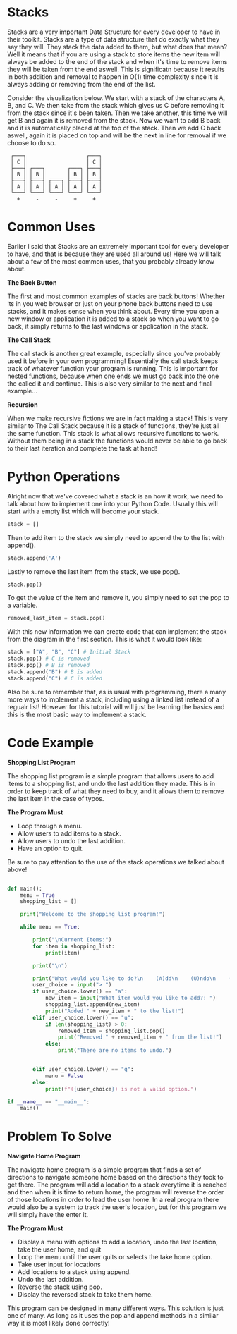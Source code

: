 # Stacks
Stacks are a very important Data Structure for every developer to have in their toolkit. Stacks are a type of data structure that do exactly what they say they will. They stack the data added to them, but what does that mean? Well it means that if you are using a stack to store items the new item will always be added to the end of the stack and when it's time to remove items they will be taken from the end aswell. This is significatn because it results in both addition and removal to happen in O(1) time complexity since it is always adding or removing from the end of the list.

Consider the visualization below. We start with a stack of the characters A, B, and C. We then take from the stack which gives us C before removing it from the stack since it's been taken. Then we take another, this time we will get B and again it is removed from the stack. Now we want to add B back and it is automatically placed at the top of the stack. Then we add C back aswell, again it is placed on top and will be the next in line for removal if we choose to do so.
```     
 ┌───┐                   ┌───┐
 │ C │                   │ C │
 ├───┤ ┌───┐       ┌───┐ ├───┤
 │ B │ │ B │       │ B │ │ B │
 ├───┤ ├───┤ ┌───┐ ├───┤ ├───┤
 │ A │ │ A │ │ A │ │ A │ │ A │
 └───┘ └───┘ └───┘ └───┘ └───┘
   +     -     -     +     +  
```
# Common Uses
Earlier I said that Stacks are an extremely important tool for every developer to have, and that is because they are used all around us! Here we will talk about a few of the most common uses, that you probably already know about.

**The Back Button**

The first and most common examples of stacks are back buttons! Whether its in you web browser or just on your phone back buttons need to use stacks, and it makes sense when you think about. Every time you open a new window or application it is added to a stack so when you want to go back, it simply returns to the last windows or application in the stack.

**The Call Stack**

The call stack is another great example, especially since you've probably used it before in your own programming! Essentially the call stack keeps track of whatever function your program is running. This is important for nested functions, because when one ends we must go back into the one the called it and continue. This is also very similar to the next and final example...

**Recursion**

When we make recursive fictions we are in fact making a stack! This is very similar to The Call Stack because it is a stack of functions, they're just all the same function. This stack is what allows recursive functions to work. Without them being in a stack the functions would never be able to go back to their last iteration and complete the task at hand!

# Python Operations
Alright now that we've covered what a stack is an how it work, we need to talk about how to implement one into your Python Code. Usually this will start with a empty list which will become your stack. 

```python
stack = []
```

Then to add item to the stack we simply need to append the to the list with append().

```python
stack.append('A')
```

Lastly to remove the last item from the stack, we use pop().

```python
stack.pop()
```

To get the value of the item and remove it, you simply need to set the pop to a variable.
```python
removed_last_item = stack.pop()
```

With this new information we can create code that can implement the stack from the diagram in the first section. This is what it would look like:
```python
stack = ["A", "B", "C"] # Initial Stack
stack.pop() # C is removed
stack.pop() # B is removed
stack.append("B") # B is added
stack.append("C") # C is added
```
Also be sure to remember that, as is usual with programming, there a many more ways to implement a stack, including using a linked list instead of a regualr list! However for this tutorial will will just be learning the basics and this is the most basic way to implement a stack.
#  Code Example
**Shopping List Program**

The shopping list program is a simple program that allows users to add items to a shopping list, and undo the last addition they made. This is in order to keep track of what they need to buy, and it allows them to remove the last item in the case of typos.

**The Program Must**
* Loop through a menu.
* Allow users to add items to a stack.
* Allow users to undo the last addition.
* Have an option to quit.

Be sure to pay attention to the use of the stack operations we talked about above!
```python

def main():
    menu = True
    shopping_list = []

    print("Welcome to the shopping list program!")

    while menu == True:

        print("\nCurrent Items:")
        for item in shopping_list:
            print(item)

        print("\n")

        print("What would you like to do?\n    (A)dd\n    (U)ndo\n    (Q)uit")
        user_choice = input("> ")
        if user_choice.lower() == "a":
            new_item = input("What item would you like to add?: ")
            shopping_list.append(new_item)
            print("Added " + new_item + " to the list!")
        elif user_choice.lower() == "u":
            if len(shopping_list) > 0:
                removed_item = shopping_list.pop()
                print("Removed " + removed_item + " from the list!")
            else:
                print("There are no items to undo.")


        elif user_choice.lower() == "q":
            menu = False
        else:
            print(f"({user_choice}) is not a valid option.")

if __name__ == "__main__":
    main()
```
# Problem To Solve
**Navigate Home Program**

The navigate home program is a simple program that finds a set of directions to navigate someone home based on the directions they took to get there. The program will add a location to a stack everytime it is reached and then when it is time to return home, the program will reverse the order of those locations in order to lead the user home. In a real program there would also be a system to track the user's location, but for this program we will simply have the enter it.

**The Program Must**
* Display a menu with options to add a location, undo the last location, take the user home, and quit
* Loop the menu until  the user quits or selects the take home option.
* Take user input for locations
* Add locations to a stack using append.
* Undo the last addition.
* Reverse the stack using pop.
* Display the reversed stack to take them home.

This program can be designed in many different ways. [This solution](https://github.com/JaromPD/Data-Structures-Tutorial/blob/main/navigate_home.py) is just one of many. As long as it uses the pop and append methods in a similar way it is most likely done correctly!
